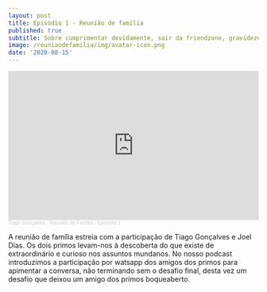 ```yaml
---
layout: post
title: Episódio 1 - Reunião de família
published: true
subtitle: Sobre cumprimentar devidamente, sair da friendzone, gravidezes indesejadas e fazer os desconhecidos mais próximos.
image: /reuniaodefamilia/img/avatar-icon.png
date: '2020-08-15'
---
```


<iframe width="100%" height="300" scrolling="no" frameborder="no" allow="autoplay" src="https://w.soundcloud.com/player/?url=https%3A//api.soundcloud.com/tracks/876236512&color=%23ff5500&auto_play=false&hide_related=false&show_comments=true&show_user=true&show_reposts=false&show_teaser=true&visual=true"></iframe><div style="font-size: 10px; color: #cccccc;line-break: anywhere;word-break: normal;overflow: hidden;white-space: nowrap;text-overflow: ellipsis; font-family: Interstate,Lucida Grande,Lucida Sans Unicode,Lucida Sans,Garuda,Verdana,Tahoma,sans-serif;font-weight: 100;"><a href="https://soundcloud.com/tiago-gon-alves-148" title="Tiago Gonçalves" target="_blank" style="color: #cccccc; text-decoration: none;">Tiago Gonçalves</a> · <a href="https://soundcloud.com/tiago-gon-alves-148/reuniao-de-familia-episodio-1" title="Reunião de Família - Episódio 1" target="_blank" style="color: #cccccc; text-decoration: none;">Reunião de Família - Episódio 1</a></div>

A reunião de família estreia com a participação de Tiago Gonçalves e Joel Dias. Os dois primos levam-nos à descoberta do que existe de extraordinário e curioso nos assuntos mundanos. No nosso podcast introduzimos a participação por watsapp dos amigos dos primos para apimentar a conversa, não terminando sem o desafio final, desta vez um desafio que deixou um amigo dos primos boqueaberto.

